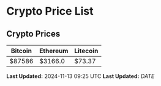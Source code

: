 # Crypto Price List

## Crypto Prices
| Bitcoin | Ethereum | Litecoin |
| ------- | -------- | -------- |
| $87586 | $3166.0 | $73.37 |
**Last Updated:** 2024-11-13 09:25 UTC
**Last Updated:** $DATE$

